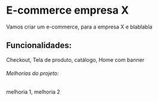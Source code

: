 # E-commerce empresa X

Vamos criar um e-commerce, para a empresa X e blablabla

## Funcionalidades:

Checkout, Tela de produto, catálogo, Home com banner

###### Melhorias do projeto:

melhoria 1, melhoria 2
